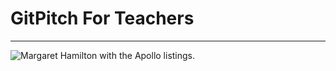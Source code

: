 # GitPitch For Teachers

---

![Margaret Hamilton with the Apollo listings.](images/margaret-hamilton-with-apollo-code-x.jpg)
